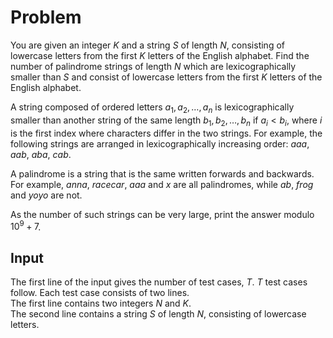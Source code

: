 # Problem

You are given an integer $K$ and a string $S$ of length $N$, consisting of lowercase letters from the first $K$ letters of the English alphabet. Find the number of palindrome strings of length $N$ which are lexicographically smaller than $S$ and consist of lowercase letters from the first $K$ letters of the English alphabet.

A string composed of ordered letters $a_1,a_2,…,a_n$ is lexicographically smaller than another string of the same length $b_1,b_2,…,b_n$ if $a_i<b_i$, where $i$ is the first index where characters differ in the two strings. For example, the following strings are arranged in lexicographically increasing order: $aaa$, $aab$, $aba$, $cab$.

A palindrome is a string that is the same written forwards and backwards. For example, $anna$, $racecar$, $aaa$ and $x$ are all palindromes, while $ab$, $frog$ and $yoyo$ are not.

As the number of such strings can be very large, print the answer modulo $10^9+7$.

## Input

The first line of the input gives the number of test cases, $T$. $T$ test cases follow. Each test case consists of two lines.  
The first line contains two integers $N$ and $K$.  
The second line contains a string $S$ of length $N$, consisting of lowercase letters.
